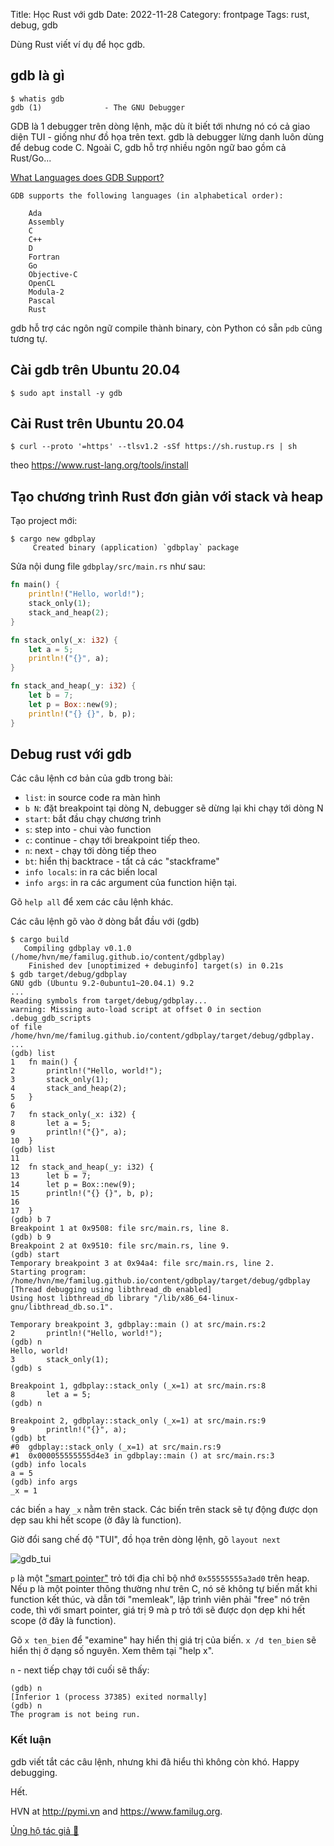 Title: Học Rust với gdb
Date: 2022-11-28
Category: frontpage
Tags: rust, debug, gdb

Dùng Rust viết ví dụ để học gdb.

## gdb là gì

```
$ whatis gdb
gdb (1)              - The GNU Debugger
```

GDB là 1 debugger trên dòng lệnh, mặc dù ít biết tới nhưng nó có cả giao diện
TUI - giống như đồ họa trên text. gdb là debugger lừng danh luôn dùng để debug
code C. Ngoài C, gdb hỗ trợ nhiều ngôn ngữ bao gồm cả Rust/Go...

[What Languages does GDB Support?](https://sourceware.org/gdb/)

```
GDB supports the following languages (in alphabetical order):

    Ada
    Assembly
    C
    C++
    D
    Fortran
    Go
    Objective-C
    OpenCL
    Modula-2
    Pascal
    Rust
```

gdb hỗ trợ các ngôn ngữ compile thành binary, còn Python có sẵn `pdb` cũng
tương tự.

## Cài gdb trên Ubuntu 20.04

```
$ sudo apt install -y gdb
```

## Cài Rust trên Ubuntu 20.04

```
$ curl --proto '=https' --tlsv1.2 -sSf https://sh.rustup.rs | sh
```

theo <https://www.rust-lang.org/tools/install>

## Tạo chương trình Rust đơn giản với stack và heap

Tạo project mới:

```
$ cargo new gdbplay
     Created binary (application) `gdbplay` package
```

Sửa nội dung file `gdbplay/src/main.rs`  như sau:

```rust
fn main() {
    println!("Hello, world!");
    stack_only(1);
    stack_and_heap(2);
}

fn stack_only(_x: i32) {
    let a = 5;
    println!("{}", a);
}

fn stack_and_heap(_y: i32) {
    let b = 7;
    let p = Box::new(9);
    println!("{} {}", b, p);
}
```

## Debug rust với gdb

Các câu lệnh cơ bản của gdb trong bài:

- `list`: in source code ra màn hình
- `b N`: đặt breakpoint tại dòng N, debugger sẽ dừng lại khi chạy tới dòng N
- `start`: bắt đầu chạy chương trình
- `s`: step into - chui vào function
- `c`: continue - chạy tới breakpoint tiếp theo.
- `n`: next - chạy tới dòng tiếp theo
- `bt`: hiển thị backtrace - tất cả các "stackframe"
- `info locals`: in ra các biến local
- `info args`: in ra các argument của function hiện tại.

Gõ `help all` để xem các câu lệnh khác.

Các câu lệnh gõ vào ở dòng bắt đầu với (gdb)

```
$ cargo build
   Compiling gdbplay v0.1.0 (/home/hvn/me/familug.github.io/content/gdbplay)
    Finished dev [unoptimized + debuginfo] target(s) in 0.21s
$ gdb target/debug/gdbplay
GNU gdb (Ubuntu 9.2-0ubuntu1~20.04.1) 9.2
...
Reading symbols from target/debug/gdbplay...
warning: Missing auto-load script at offset 0 in section .debug_gdb_scripts
of file /home/hvn/me/familug.github.io/content/gdbplay/target/debug/gdbplay.
...
(gdb) list
1	fn main() {
2	    println!("Hello, world!");
3	    stack_only(1);
4	    stack_and_heap(2);
5	}
6
7	fn stack_only(_x: i32) {
8	    let a = 5;
9	    println!("{}", a);
10	}
(gdb) list
11
12	fn stack_and_heap(_y: i32) {
13	    let b = 7;
14	    let p = Box::new(9);
15	    println!("{} {}", b, p);
16
17	}
(gdb) b 7
Breakpoint 1 at 0x9508: file src/main.rs, line 8.
(gdb) b 9
Breakpoint 2 at 0x9510: file src/main.rs, line 9.
(gdb) start
Temporary breakpoint 3 at 0x94a4: file src/main.rs, line 2.
Starting program: /home/hvn/me/familug.github.io/content/gdbplay/target/debug/gdbplay
[Thread debugging using libthread_db enabled]
Using host libthread_db library "/lib/x86_64-linux-gnu/libthread_db.so.1".

Temporary breakpoint 3, gdbplay::main () at src/main.rs:2
2	    println!("Hello, world!");
(gdb) n
Hello, world!
3	    stack_only(1);
(gdb) s

Breakpoint 1, gdbplay::stack_only (_x=1) at src/main.rs:8
8	    let a = 5;
(gdb) n

Breakpoint 2, gdbplay::stack_only (_x=1) at src/main.rs:9
9	    println!("{}", a);
(gdb) bt
#0  gdbplay::stack_only (_x=1) at src/main.rs:9
#1  0x000055555555d4e3 in gdbplay::main () at src/main.rs:3
(gdb) info locals
a = 5
(gdb) info args
_x = 1
```

các biến `a` hay `_x` nằm trên stack. Các biến trên stack sẽ tự động được dọn dẹp sau khi hết scope (ở đây là function).

Giờ đổi sang chế độ "TUI", đồ họa trên dòng lệnh, gõ `layout next`

![gdb_tui]({static}/images/gdb_tui.png)

`p` là một ["smart pointer"](https://doc.rust-lang.org/book/ch15-00-smart-pointers.html) trỏ tới địa chỉ bộ nhớ  `0x55555555a3ad0` trên heap. Nếu p là một pointer thông thường như trên C, nó sẽ không tự biến mất khi function kết thúc, và dẫn tới "memleak", lập trình viên phải "free" nó trên code, thì với smart pointer, giá trị 9 mà p trỏ tới sẽ được dọn dẹp khi hết scope (ở đây là function).

Gõ `x ten_bien` để "examine" hay hiển thị giá trị của biến.
`x /d ten_bien` sẽ hiển thị ở dạng số nguyên. Xem thêm tại "help x".


`n` - next tiếp chạy tới cuối sẽ thấy:

```
(gdb) n
[Inferior 1 (process 37385) exited normally]
(gdb) n
The program is not being run.
```

### Kết luận
gdb viết tắt các câu lệnh, nhưng khi đã hiểu thì không còn khó.
Happy debugging.

Hết.

HVN at http://pymi.vn and https://www.familug.org.

[Ủng hộ tác giả 🍺](https://www.familug.org/p/ung-ho.html)
